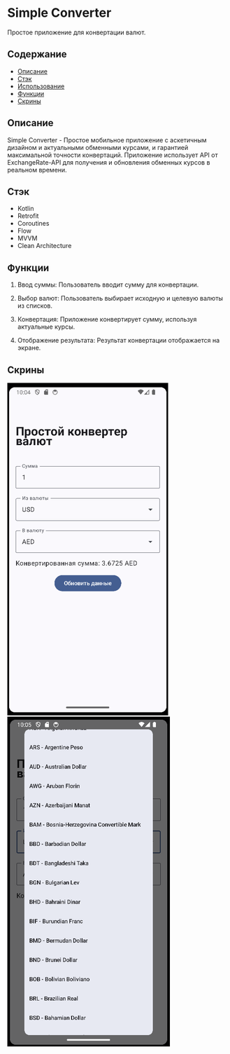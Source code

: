 # Simple Converter

Простое приложение для конвертации валют.

## Содержание

- [Описание](#описание)
- [Стэк](#стэк)
- [Использование](#использование)
- [Функции](#функции)
- [Скрины](#скрины)


## Описание

Simple Converter - Простое мобильное приложение с аскетичным дизайном и актуальными обменными курсами, и гарантией максимальной точности конвертаций. Приложение использует API от ExchangeRate-API для получения и обновления обменных курсов в реальном времени.

## Стэк

- Kotlin
- Retrofit
- Coroutines
- Flow
- MVVM
- Clean Architecture

## Функции

1. Ввод суммы: Пользователь вводит сумму для конвертации.

2. Выбор валют: Пользователь выбирает исходную и целевую валюты из списков.

3. Конвертация: Приложение конвертирует сумму, используя актуальные курсы.

4. Отображение результата: Результат конвертации отображается на экране.

## Скрины

![Пример интерфейса Simple Converter 1](./scv_screen_1.png)
![Пример интерфейса Simple Converter 2](./scv_screen_2.png)






